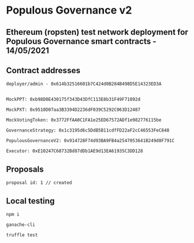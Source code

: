 # Populous Governance v2

## Ethereum (ropsten) test network deployment for Populous Governance smart contracts - 14/05/2021


## Contract addresses
```
deployer/admin - 0x614b32516601b7C424d0B284B498D5E14323ED3A


MockPPT: 0xb98D0E430175f343D43DfC113E8b31F49F71892d

MockPXT: 0x9510D07aa3B3394D2236dF039C5292C063D12487

MockVotingToken: 0x3772FfAA0C1FA1e25ED67572ADf1e982776115be

GovernanceStrategy: 0x1c3195d6c5DdB5B11cdfFD22aF2cC46553FeC848

PopulousGovernanceV2: 0x914728F74d93BA9FB4a2547053641B249d8F791C

Executor: 0xE10247C68732Bd87dDb1AE9d13EA61935C3DD128

```


## Proposals
```
proposal id: 1 // created
```


## Local testing

```
npm i 
```

```
ganache-cli
```

```
truffle test
```